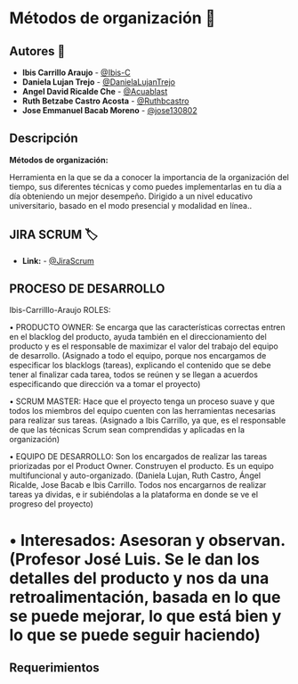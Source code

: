 
# Métodos de organización :notebook:

## Autores :pencil:
* **Ibis Carrillo Araujo** - [@Ibis-C](https://github.com/Ibis-C "@Ibis-C")
* **Daniela Lujan Trejo** - [@DanielaLujanTrejo](https://github.com/DanielaLujanTrejo "@DanielaLujanTrejo") 
* **Angel David Ricalde Che** - [@Acuablast](https://github.com/Acuablast "@JAcuablast")
* **Ruth Betzabe Castro Acosta** - [@Ruthbcastro](https://github.com/Ruthbcastro "@Ruthbcastro")
* **Jose Emmanuel Bacab Moreno** - [@jose130802](https://github.com/jose130802 "jose130802")
## Descripción
**Métodos de organización:**

Herramienta en la que se da a conocer la importancia de la organización del tiempo, sus diferentes técnicas y como puedes implementarlas en tu día a día obteniendo un mejor desempeño. Dirigido a un nivel educativo universitario, basado en el modo presencial y modalidad en línea..

## JIRA SCRUM :label:

* **Link:** - [@JiraScrum](https://metodos-de-organizacion.atlassian.net/jira/software/projects/PFIS/boards/2)
## PROCESO DE DESARROLLO
 Ibis-Carrilllo-Araujo
ROLES:

•	PRODUCTO OWNER: Se encarga que las características correctas entren en el blacklog del producto, ayuda también en el direccionamiento del producto y es el responsable de maximizar el valor del trabajo del equipo de desarrollo. (Asignado a todo el equipo, porque nos encargamos de especificar los blacklogs (tareas), explicando el contenido que se debe tener al finalizar cada tarea, todos se reúnen y se llegan a acuerdos especificando que dirección va a tomar el proyecto)

•	SCRUM MASTER: Hace que el proyecto tenga un proceso suave y que todos los miembros del equipo cuenten con las herramientas necesarias para realizar sus tareas. (Asignado a Ibis Carrillo, ya que, es el responsable de que las técnicas Scrum sean comprendidas y aplicadas en la organización)

•	EQUIPO DE DESARROLLO: Son los encargados de realizar las tareas priorizadas por el Product Owner. Construyen el producto. Es un equipo multifuncional y auto-organizado. (Daniela Lujan, Ruth Castro, Ángel Ricalde, Jose Bacab e Ibis Carrillo. Todos nos encargarnos de realizar tareas ya dividas, e ir subiéndolas a la plataforma en donde se ve el progreso del proyecto)

•	Interesados: Asesoran y observan. (Profesor José Luis. Se le dan los detalles del producto y nos da una retroalimentación, basada en lo que se puede mejorar, lo que está bien y lo que se puede seguir haciendo)
=======
## Requerimientos ##

